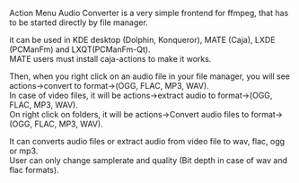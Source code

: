Action Menu Audio Converter is a very simple frontend for ffmpeg, that has to be started directly by file manager.<br>

it can be used in KDE desktop (Dolphin, Konqueror), MATE (Caja), LXDE (PCManFm) and LXQT(PCManFm-Qt).<br/>
MATE users must install caja-actions to make it works.<br>

Then, when you right click on an audio file in your file manager, you will see actions->convert to format->(OGG, FLAC, MP3, WAV).<br/>
In case of video files, it will be actions->extract audio to format->(OGG, FLAC, MP3, WAV).<br/>
On right click on folders, it will be actions->Convert audio files to format->(OGG, FLAC, MP3, WAV).<br>

It can converts audio files or extract audio from video file to wav, flac, ogg or mp3.<br/>
User can only change samplerate and quality (Bit depth in case of wav and flac formats).<br>
